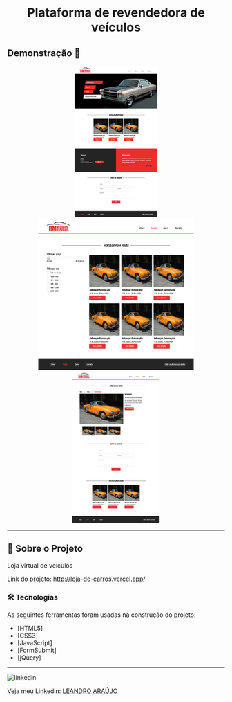 <h1 style="text-align: center; font-weight: bold;">Plataforma de revendedora de veículos</h1>

## Demonstração 📸

<div align="center" >
  <img src="_imagens/home.png" alt="Foto do site" height="350">
  <img src="_imagens/venda.png" alt="Foto do site" height="350">
  <img src="_imagens/veiculo-teste.png" alt="Foto do site" height="350">
</div>

---

## 🚀 Sobre o Projeto

Loja virtual de veículos

Link do projeto: http://loja-de-carros.vercel.app/

### 🛠 Tecnologias

As seguintes ferramentas foram usadas na construção do projeto:

- [HTML5]
- [CSS3]
- [JavaScript]
- [FormSubmit]
- [jQuery]
---

<img src="https://github.com/leandro-araujo-silva/Proffy-FullStack/raw/master/github/linkedin.png" alt="linkedin" height="50">
<br />

Veja meu Linkedin: [LEANDRO ARAÚJO](http://www.linkedin.com/in/leandro-ara%C3%BAjo-da-silva-1660631b9)